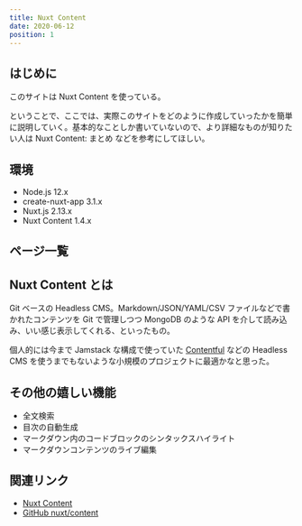 ```yaml
---
title: Nuxt Content
date: 2020-06-12
position: 1
---
```


## はじめに

このサイトは Nuxt Content を使っている。

ということで、ここでは、実際このサイトをどのように作成していったかを簡単に説明していく。基本的なことしか書いていないので、より詳細なものが知りたい人は <nuxt-link :to="{ name: 'docs-theme-slug', params: { theme: 'nuxt-content', slug: 'conclusion' } }">Nuxt Content: まとめ</nuxt-link> などを参考にしてほしい。

## 環境

- Node.js 12.x
- create-nuxt-app 3.1.x
- Nuxt.js 2.13.x
- Nuxt Content 1.4.x

## ページ一覧

<doc-list theme="nuxt-content"></doc-list>

## Nuxt Content とは

Git ベースの Headless CMS。Markdown/JSON/YAML/CSV ファイルなどで書かれたコンテンツを Git で管理しつつ MongoDB のような API を介して読み込み、いい感じ表示してくれる、といったもの。

個人的には今まで Jamstack な構成で使っていた [Contentful](https://www.contentful.com/) などの Headless CMS を使うまでもないような小規模のプロジェクトに最適かなと思った。

## その他の嬉しい機能

- 全文検索
- 目次の自動生成
- マークダウン内のコードブロックのシンタックスハイライト
- マークダウンコンテンツのライブ編集

## 関連リンク

- [Nuxt Content](https://content.nuxtjs.org/)
- [GitHub nuxt/content](https://github.com/nuxt/content)
